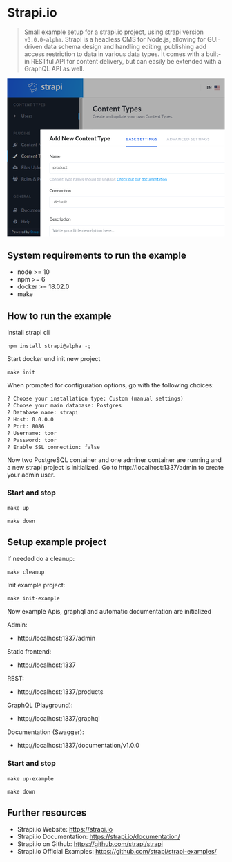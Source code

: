 # Strapi.io

> Small example setup for a strapi.io project, using strapi version `v3.0.0-alpha`. Strapi is a headless CMS for Node.js, allowing for GUI-driven data schema design and handling editing, publishing add access restriction to data in various data types. It comes with a built-in RESTful API for content delivery, but can easily be extended with a GraphQL API as well.

![App Screenshot](./screenshot.png)

## System requirements to run the example

* node >= 10
* npm >= 6
* docker >= 18.02.0
* make

## How to run the example

Install strapi cli
```
npm install strapi@alpha -g
```

Start docker und init new project

````
make init
````

When prompted for configuration options, go with the following choices:

```
? Choose your installation type: Custom (manual settings)
? Choose your main database: Postgres
? Database name: strapi
? Host: 0.0.0.0
? Port: 8086
? Username: toor
? Password: toor
? Enable SSL connection: false
```

Now two PostgreSQL container and one adminer container are running and a new strapi project is initialized.
Go to http://localhost:1337/admin to create your admin user.


### Start and stop

````
make up
````

````
make down
````


## Setup example project

If needed do a cleanup:

````
make cleanup
````

Init example project:

````
make init-example
````

Now example Apis, graphql and automatic documentation are initialized

Admin:
* http://localhost:1337/admin

Static frontend:
* http://localhost:1337

REST:
* http://localhost:1337/products

GraphQL (Playground):
* http://localhost:1337/graphql

Documentation (Swagger):
* http://localhost:1337/documentation/v1.0.0

### Start and stop

````
make up-example
````

````
make down
````

## Further resources

* Strapi.io Website: https://strapi.io
* Strapi.io Documentation: https://strapi.io/documentation/
* Strapi.io on Github: https://github.com/strapi/strapi
* Strapi.io Official Examples: https://github.com/strapi/strapi-examples/